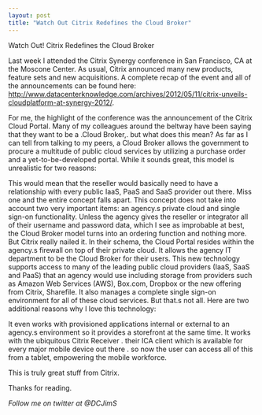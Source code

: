 ```yaml
---
layout: post
title: "Watch Out Citrix Redefines the Cloud Broker"
---
```



Watch Out! Citrix Redefines the Cloud Broker

Last week I attended the Citrix Synergy conference in San Francisco, CA at the Moscone Center. As usual, Citrix announced many new products, feature sets and new acquisitions. A complete recap of the event and all of the announcements can be found here:  http://www.datacenterknowledge.com/archives/2012/05/11/citrix-unveils-cloudplatform-at-synergy-2012/.

For me, the highlight of the conference was the announcement of the Citrix Cloud Portal.  Many of my colleagues around the beltway have been saying that they want to be a .Cloud Broker,. but what does this mean?  As far as I can tell from talking to my peers, a Cloud Broker allows the government to procure a multitude of public cloud services by utilizing a purchase order and a yet-to-be-developed portal.  While it sounds great, this model is unrealistic for two reasons:

This would mean that the reseller would basically need to have a relationship with every public IaaS, PaaS and SaaS provider out there.  Miss one and the entire concept falls apart.
This concept does not take into account two very important items:  an agency.s private cloud and single sign-on functionality.  Unless the agency gives the reseller or integrator all of their username and password data, which I see as improbable at best, the Cloud Broker model turns into an ordering function and nothing more.
But Citrix really nailed it.  In their schema, the Cloud Portal resides within the agency.s firewall on top of their private cloud. It allows the agency IT department to be the Cloud Broker for their users. This new technology supports access to many of the leading public cloud providers (IaaS, SaaS and PaaS) that an agency would use including storage from providers such as Amazon Web Services (AWS), Box.com, Dropbox or the new offering from Citrix, Sharefile. It also manages a complete single sign-on environment for all of these cloud services. But that.s not all.  Here are two additional reasons why I love this technology:

It even works with provisioned applications internal or external to an agency.s environment so it provides a storefront at the same time.
It works with the ubiquitous Citrix Receiver . their ICA client which is available for every major mobile device out there . so now the user can access all of this from a tablet, empowering the mobile workforce.

This is truly great stuff from Citrix.  


Thanks for reading.

*Follow me on twitter at @DCJimS*
